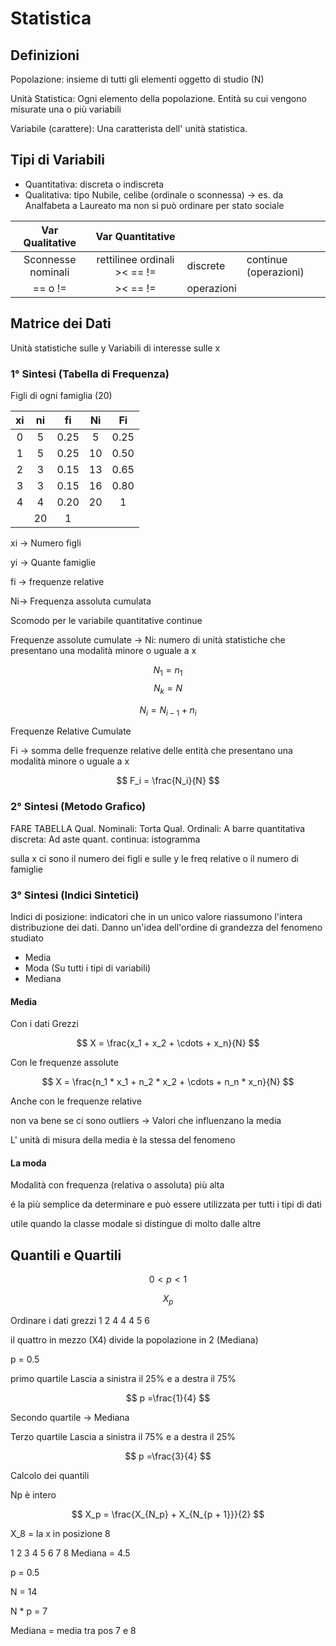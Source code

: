 # Statistica

## Definizioni

Popolazione: insieme di tutti gli elementi oggetto di studio (N)

Unità Statistica: Ogni elemento della popolazione. Entità su cui vengono misurate una o più variabili

Variabile (carattere): Una caratterista dell' unità statistica.

## Tipi di Variabili

-   Quantitativa: discreta o indiscreta
-   Qualitativa: tipo Nubile, celibe (ordinale o sconnessa) -> es. da Analfabeta a Laureato ma non si può ordinare per stato sociale

|  Var Qualitative   |       Var Quantitative       |            |                       |
| :----------------: | :--------------------------: | ---------- | --------------------- |
| Sconnesse nominali | rettilinee ordinali >< == != | discrete   | continue (operazioni) |
|      == o !=       |           >< == !=           | operazioni |

## Matrice dei Dati

Unità statistiche sulle y
Variabili di interesse sulle x

### 1° Sintesi (Tabella di Frequenza)

Figli di ogni famiglia (20)

| xi  | ni  |  fi  | Ni  |  Fi  |
| :-: | :-: | :--: | :-: | :--: |
|  0  |  5  | 0.25 |  5  | 0.25 |
|  1  |  5  | 0.25 | 10  | 0.50 |
|  2  |  3  | 0.15 | 13  | 0.65 |
|  3  |  3  | 0.15 | 16  | 0.80 |
|  4  |  4  | 0.20 | 20  |  1   |
|     | 20  |  1   |

xi -> Numero figli

yi -> Quante famiglie

fi -> frequenze relative

Ni-> Frequenza assoluta cumulata

Scomodo per le variabile quantitative continue

Frequenze assolute cumulate -> Ni: numero di unità statistiche che presentano una modalità minore o uguale a x

$$ N_1 = n_1 $$
$$ N_k = N $$

$$
N_i = N_{i-1} + n_i
$$

Frequenze Relative Cumulate

Fi -> somma delle frequenze relative delle entità che presentano una modalità minore o uguale a x

$$
F_i = \frac{N_i}{N}
$$

### 2° Sintesi (Metodo Grafico)

FARE TABELLA
Qual. Nominali: Torta
Qual. Ordinali: A barre
quantitativa discreta: Ad aste
quant. continua: istogramma

sulla x ci sono il numero dei figli e sulle y le freq relative o il numero di famiglie

### 3° Sintesi (Indici Sintetici)

Indici di posizione: indicatori che in un unico valore riassumono l'intera distribuzione dei dati. Danno un'idea dell'ordine di grandezza del fenomeno studiato

-   Media
-   Moda (Su tutti i tipi di variabili)
-   Mediana

#### Media

Con i dati Grezzi

$$
X = \frac{x_1 + x_2 + \cdots + x_n}{N}
$$

Con le frequenze assolute

$$
X = \frac{n_1 * x_1 + n_2 * x_2 + \cdots + n_n * x_n}{N}
$$

Anche con le frequenze relative

non va bene se ci sono outliers -> Valori che influenzano la media

L' unità di misura della media è la stessa del fenomeno

#### La moda

Modalità con frequenza (relativa o assoluta) più alta

é la più semplice da determinare e può essere utilizzata per tutti i tipi di dati

utile quando la classe modale si distingue di molto dalle altre

## Quantili e Quartili

$$
0 < p < 1
$$

$$
X_p
$$

Ordinare i dati grezzi
1 2 4 4 4 5 6

il quattro in mezzo (X4) divide la popolazione in 2 (Mediana)

p = 0.5

primo quartile
Lascia a sinistra il 25% e a destra il 75%

$$
p =\frac{1}{4}
$$

Secondo quartile -> Mediana

Terzo quartile
Lascia a sinistra il 75% e a destra il 25%

$$
p =\frac{3}{4}
$$

Calcolo dei quantili

Np è intero

$$
X_p = \frac{X_{N_p} + X_{N_{p + 1}}}{2}
$$

X_8 = la x in posizione 8

1 2 3 4 5 6 7 8
Mediana = 4.5

p = 0.5

N = 14

N \* p = 7

Mediana = media tra pos 7 e 8
